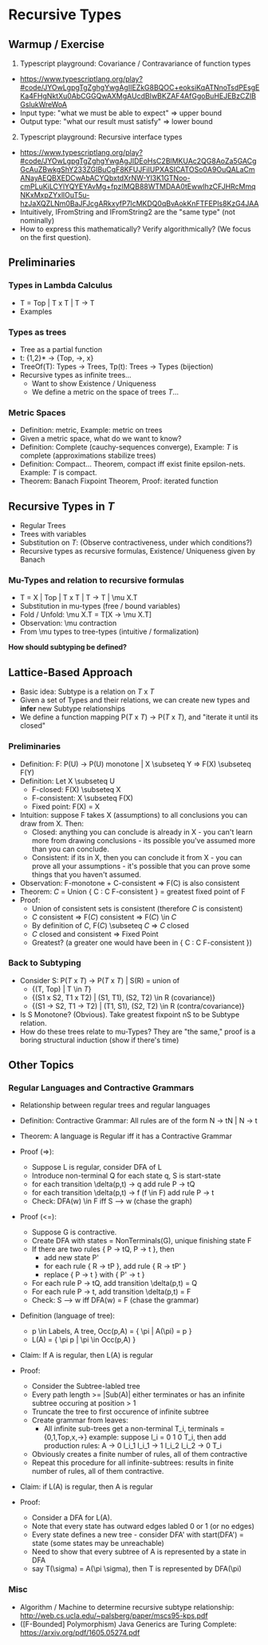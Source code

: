 # Recursive Types

## Warmup / Exercise

1. Typescript playground: Covariance / Contravariance of function types
  * https://www.typescriptlang.org/play?#code/JYOwLgpgTgZghgYwgAgIIEZkG8BQOC+eoksiKqATNnoTsdPEsgEKa4FHgNktXu0AbCGGQwAXMgAUcdBIwBKZAF4AfGgoBuHEJEBzCZIBGslukWreWoA
  * Input type: "what we must be able to expect" => upper bound
  * Output type: "what our result must satisfy" => lower bound

2. Typescript playground: Recursive interface types
  * https://www.typescriptlang.org/play?#code/JYOwLgpgTgZghgYwgAgJIDEoHsC2BlMKUAc2QG8AoZa5GACgGcAuZBwkgShY233ZGIBuCgF8KFUJFiIUPXASICATOSo0A9OuQALaCmANayAEQBXEDCwAbACYQbxtdXrNW-Yl3K1GTNoo-cmPLuKiLCYlYQYEYAvMg+fpzIMQB88WTMDAA0tEwwIhzCFJHRcMmqNKxMxpZYxllOuT5u-hzJaXQZLNm0BaJFJcgARkxyfP7lcMKDQ0qBvAokKnFTFEPls8KzG4JAA
  * Intuitively, IFromString and IFromString2 are the "same type" (not
      nominally)
  * How to express this mathematically?  Verify algorithmically? (We focus on
      the first question).

## Preliminaries
### Types in Lambda Calculus
* T = Top | T x T | T -> T
* Examples

### Types as trees
* Tree as a partial function
* t: {1,2}\* -> {Top, ->, x}
* TreeOf(T): Types -> Trees, Tp(t): Trees -> Types (bijection)
* Recursive types as infinite trees...
  * Want to show Existence / Uniqueness
  * We define a metric on the space of trees _T_...

### Metric Spaces
* Definition: metric, Example: metric on trees
* Given a metric space, what do we want to know?
* Definition: Complete (cauchy-sequences converge), Example: _T_ is complete
  (approximations stabilize trees)
* Definition: Compact... Theorem, compact iff exist finite epsilon-nets.
  Example: _T_ is compact.
* Theorem: Banach Fixpoint Theorem, Proof: iterated function

## Recursive Types in _T_
* Regular Trees
* Trees with variables
* Substitution on _T_: (Observe contractiveness, under which conditions?)
* Recursive types as recursive formulas, Existence/ Uniqueness given by Banach

### Mu-Types and relation to recursive formulas
* T = X | Top | T x T | T -> T | \mu X.T
* Substitution in mu-types (free / bound variables)
* Fold / Unfold: \mu X.T = T[X -> \mu X.T]
* Observation: \mu contraction
* From \mu types to tree-types (intuitive / formalization)

**How should subtyping be defined?**

## Lattice-Based Approach
* Basic idea: Subtype is a relation on _T_ x _T_
* Given a set of Types and their relations, we can create new types and
  **infer** new Subtype relationships
* We define a function mapping P(_T_ x _T_) -> P(_T_ x _T_), and "iterate it
  until its closed"

### Preliminaries
* Definition: F: P(U) -> P(U) monotone | X \subseteq Y => F(X) \subseteq F(Y)
* Definition: Let X \subseteq U
  * F-closed: F(X) \subseteq X
  * F-consistent: X \subseteq F(X)
  * Fixed point: F(X) = X
* Intuition: suppose F takes X (assumptions) to all conclusions you can draw
  from X.  Then:
  * Closed: anything you can conclude is already in X - you can't learn more
      from drawing conclusions - its possible you've assumed more than you can
      conclude.
  * Consistent: if its in X, then you can conclude it from X - you can prove
      all your assumptions - it's possible that you can prove some things that
      you haven't assumed.
* Observation: F-monotone + C-consistent => F(C) is also consistent
* Theorem: _C_ = Union { C : C F-consistent } = greatest fixed point of F
* Proof:
  * Union of consistent sets is consistent (therefore _C_ is consistent)
  * _C_ consistent => F(_C_) consistent => F(_C_) \in _C_ 
  * By definition of _C_, F(_C_) \subseteq _C_ => _C_ closed
  * _C_ closed and consistent => Fixed Point
  * Greatest? (a greater one would have been in { C : C F-consistent })

### Back to Subtyping
* Consider S: P(_T_ x _T_) -> P(_T_ x _T_) | S(R) = union of
  * {(T, Top) | T \in _T_}
  * {(S1 x S2, T1 x T2) | (S1, T1), (S2, T2) \in R (covariance)}
  * {(S1 -> S2, T1 -> T2) | (T1, S1), (S2, T2) \in R (contra/covariance)}
* Is S Monotone? (Obvious).  Take greatest fixpoint nS to be Subtype relation.
* How do these trees relate to mu-Types?  They are "the same," proof is a
  boring structural induction (show if there's time)

## Other Topics
### Regular Languages and Contractive Grammars
* Relationship between regular trees and regular languages

* Definition: Contractive Grammar: All rules are of the form N -> tN | N -> t

* Theorem: A language is Regular iff it has a Contractive Grammar
* Proof (=>):
  * Suppose L is regular, consider DFA of L
  * Introduce non-terminal Q for each state q, S is start-state
  * for each transition \delta(p,t) -> q add rule P -> tQ
  * for each transition \delta(p,t) -> f (f \in F) add rule P -> t
  * Check: DFA(w) \in F iff S --> w (chase the graph)
* Proof (<=):
  * Suppose G is contractive.
  * Create DFA with states = NonTerminals(G), unique finishing state F
  * If there are two rules { P -> tQ, P -> t }, then
    * add new state P'
    * for each rule { R -> tP }, add rule { R -> tP' }
    * replace { P -> t } with { P' -> t }
  * For each rule P -> tQ, add transition \delta(p,t) = Q
  * For each rule P -> t, add transition \delta(p,t) = F
  * Check: S --> w iff DFA(w) = F (chase the grammar)

* Definition (language of tree):
  * p \in Labels, A tree, Occ(p,A) = { \pi | A(\pi) = p }
  * L(A) = { \pi p | \pi \in Occ(p,A) }

* Claim: If A is regular, then L(A) is regular
* Proof:
  * Consider the Subtree-labled tree
  * Every path length >= |Sub(A)| either terminates or has an infinite
      subtree occuring at position > 1
  * Truncate the tree to first occurence of infinite subtree
  * Create grammar from leaves:
    * All infinite sub-trees get a non-terminal T_i, terminals = {0,1,Top,x,->}
      example: suppose l_i = 0 1 0 T_i, then add production rules:
       A     -> 0 l_i_1
       l_i_1 -> 1 l_i_2
       l_i_2 -> 0 T_i
  * Obviously creates a finite number of rules, all of them contractive
  * Repeat this procedure for all infinite-subtrees: results in finite number
      of rules, all of them contractive.

* Claim: if L(A) is regular, then A is regular
* Proof:
  * Consider a DFA for L(A).
  * Note that every state has outward edges labled 0 or 1 (or no edges)
  * Every state defines a new tree - consider DFA' with start(DFA') = state
      (some states may be unreachable)
  * Need to show that every subtree of A is represented by a state in DFA
  * say T(\sigma) = A(\pi \sigma), then T is represented by DFA(\pi)

### Misc
* Algorithm / Machine to determine recursive subtype relationship: http://web.cs.ucla.edu/~palsberg/paper/mscs95-kps.pdf
* ([F-Bounded] Polymorphism) Java Generics are Turing Complete: https://arxiv.org/pdf/1605.05274.pdf
